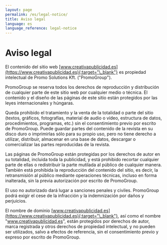 ```yaml
---
layout: page
permalink: /es/legal-notice/
title: Aviso legal
language: es
language_reference: legal-notice
---
```


# Aviso legal

El contenido del sitio web [www.creativapublicidad.es](https://www.creativapublicidad.es){:target="\_blank"} es propiedad intelectual de Promo Solutions Kft. ("PromoGroup").

PromoGroup se reserva todos los derechos de reproducción y distribución de cualquier parte de este sitio web por cualquier medio o técnica. El contenido y el diseño de las páginas de este sitio están protegidos por las leyes internacionales y húngaras.

Queda prohibido el tratamiento y la venta de la totalidad o parte del sitio (textos, gráficos, fotografías, material de audio o vídeo, estructura de datos, procedimientos, programas, etc.) sin el consentimiento previo por escrito de PromoGroup. Puede guardar partes del contenido de la revista en su disco duro o imprimirlas sólo para su propio uso, pero no tiene derecho a utilizar, distribuir, almacenar en una base de datos, descargar o comercializar las partes reproducidas de la revista.

Las páginas de PromoGroup están protegidas por los derechos de autor en su totalidad, incluida toda la publicidad, y está prohibido recortar cualquier parte de ellas o redistribuir la parte mutilada al público de cualquier manera. También está prohibida la reproducción del contenido del sitio, es decir, la retransmisión al público mediante operaciones técnicas, incluso en forma inalterada, sin la previa autorización por escrito de PromoGroup.

El uso no autorizado dará lugar a sanciones penales y civiles. PromoGroup podrá exigir el cese de la infracción y la indemnización por daños y perjuicios.

El nombre de dominio [www.creativapublicidad.es](https://www.creativapublicidad.es){:target="\_blank"}, así como el nombre "www.creativapublicidad.es", están protegidos por derechos de autor, marca registrada y otros derechos de propiedad intelectual, y no pueden ser utilizados, salvo a efectos de referencia, sin el consentimiento previo y expreso por escrito de PromoGroup.

